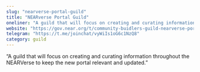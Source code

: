 ```yaml
---
slug: "nearverse-portal-guild"
title: "NEARverse Portal Guild"
oneliner: "A guild that will focus on creating and curating information throughout the NEARVerse to keep the new portal relevant and updated."
website: "https://gov.near.org/t/community-buidlers-guild-nearverse-portal-aka-wiki/4233/6"
telegram: "https://t.me/joinchat/vyWiIs1oG6c1NzQ8"
category: guild
---
```


“A guild that will focus on creating and curating information throughout the NEARVerse to keep the new portal relevant and updated.”
